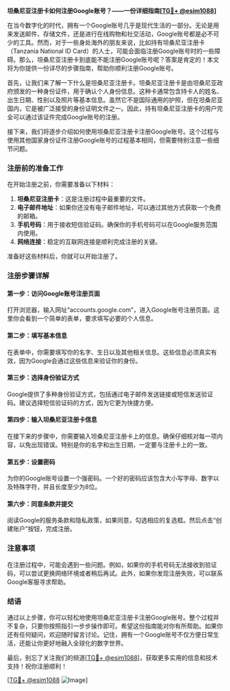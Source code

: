**坦桑尼亚注册卡如何注册Google账号？——一份详细指南[[TG💪+ @esim1088](https://t.me/s/esim1088)]**

在当今数字化的时代，拥有一个Google账号几乎是现代生活的一部分。无论是用来发送邮件、存储文件，还是进行在线购物和社交活动，Google账号都是必不可少的工具。然而，对于一些身处海外的朋友来说，比如持有坦桑尼亚注册卡（Tanzania National ID Card）的人士，可能会面临注册Google账号时的一些障碍。那么，坦桑尼亚注册卡到底能不能注册Google账号呢？答案是肯定的！本文将为你提供一份详尽的步骤指南，帮助你顺利注册Google账号。

首先，让我们来了解一下什么是坦桑尼亚注册卡。坦桑尼亚注册卡是由坦桑尼亚政府颁发的一种身份证件，用于确认个人身份信息。这种卡通常包含持卡人的姓名、出生日期、性别以及照片等基本信息。虽然它不是国际通用的护照，但在坦桑尼亚国内，它是被广泛接受的身份证明文件之一。因此，持有坦桑尼亚注册卡的用户完全可以通过该证件完成Google账号的注册。

接下来，我们将逐步介绍如何使用坦桑尼亚注册卡注册Google账号。这个过程与使用其他国家身份证件注册Google账号的过程基本相同，但需要特别注意一些细节问题。

### 注册前的准备工作

在开始注册之前，你需要准备以下材料：

1. **坦桑尼亚注册卡**：这是注册过程中最重要的文件。
2. **电子邮件地址**：如果你还没有电子邮件地址，可以通过其他方式获取一个免费的邮箱。
3. **手机号码**：用于接收短信验证码。确保你的手机号码可以在Google服务范围内使用。
4. **网络连接**：稳定的互联网连接是顺利完成注册的关键。

准备好这些材料后，你就可以开始注册了。

### 注册步骤详解

#### 第一步：访问Google账号注册页面

打开浏览器，输入网址“accounts.google.com”，进入Google账号注册页面。这里你会看到一个简单的表单，要求填写必要的个人信息。

#### 第二步：填写基本信息

在表单中，你需要填写你的名字、生日以及其他相关信息。这些信息必须真实有效，因为Google会通过这些信息来验证你的身份。

#### 第三步：选择身份验证方式

Google提供了多种身份验证方式，包括通过电子邮件发送链接或短信发送验证码。建议选择短信验证码的方式，因为它更为快捷方便。

#### 第四步：输入坦桑尼亚注册卡信息

在接下来的步骤中，你需要输入坦桑尼亚注册卡上的信息。确保仔细核对每一项内容，以免出现错误。特别是你的名字和出生日期，一定要与注册卡上的一致。

#### 第五步：设置密码

为你的Google账号设置一个强密码。一个好的密码应该包含大小写字母、数字以及特殊字符，并且长度至少为8位。

#### 第六步：同意条款并提交

阅读Google的服务条款和隐私政策，如果同意，勾选相应的复选框。然后点击“创建账户”按钮，完成注册。

### 注意事项

在注册过程中，可能会遇到一些问题。例如，如果你的手机号码无法接收到验证码，可以尝试更换网络环境或者稍后再试。此外，如果你发现注册失败，可以联系Google客服寻求帮助。

### 结语

通过以上步骤，你可以轻松地使用坦桑尼亚注册卡注册Google账号。整个过程并不复杂，只要你按照指引一步步操作即可。希望这份指南能对你有所帮助。如果你还有任何疑问，欢迎随时留言讨论。记住，拥有一个Google账号不仅方便日常生活，还能让你更好地融入全球化的数字世界。

最后，别忘了关注我们的频道[[TG💪+ @esim1088](https://t.me/s/esim1088)]，获取更多实用的信息和技术支持！祝你注册顺利！

[[TG💪+ @esim1088](https://t.me/s/esim1088) ![Image](https://i.postimg.cc/4NQfJmqS/Snipaste-2025-05-13-00-14-12.png)]